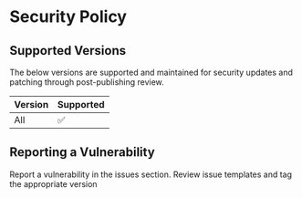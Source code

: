 # Security Policy

## Supported Versions

The below versions are supported and maintained for security updates and patching through post-publishing review.

| Version | Supported          |
| ------- | ------------------ |
| All     | :white_check_mark: |

## Reporting a Vulnerability

Report a vulnerability in the issues section. Review issue templates and tag the appropriate version

